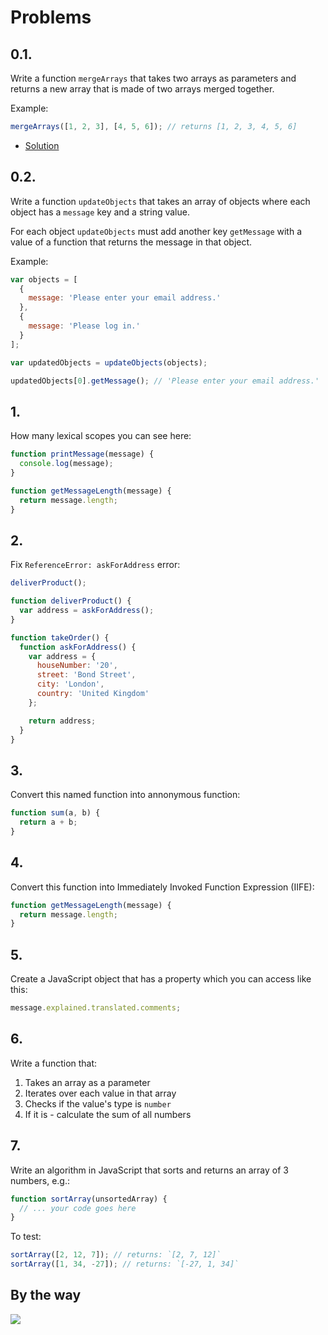 # Problems

## 0.1.

Write a function `mergeArrays` that takes two arrays as parameters and returns a new array that is made of two arrays merged together.

Example:

```js
mergeArrays([1, 2, 3], [4, 5, 6]); // returns [1, 2, 3, 4, 5, 6]
```

+ [Solution](solutions.md#01)

## 0.2.

Write a function `updateObjects` that takes an array of objects where each object has a `message` key and a string value.

For each object `updateObjects` must add another key `getMessage` with a value of a function that returns the message in that object.

Example:

```js
var objects = [
  {
    message: 'Please enter your email address.'
  },
  {
    message: 'Please log in.'
  }
];

var updatedObjects = updateObjects(objects);

updatedObjects[0].getMessage(); // 'Please enter your email address.'
```

## 1.

How many lexical scopes you can see here:

```js
function printMessage(message) {
  console.log(message);  
}

function getMessageLength(message) {
  return message.length;
}
```

## 2.

Fix `ReferenceError: askForAddress` error:

```js
deliverProduct();

function deliverProduct() {
  var address = askForAddress();
}

function takeOrder() {
  function askForAddress() {
    var address = {
      houseNumber: '20',
      street: 'Bond Street',
      city: 'London',
      country: 'United Kingdom'
    };

    return address;
  }
}
```

## 3.

Convert this named function into annonymous function:

```js
function sum(a, b) {
  return a + b;
}
```

## 4.

Convert this function into Immediately Invoked Function Expression (IIFE):

```js
function getMessageLength(message) {
  return message.length;
}
```

## 5.

Create a JavaScript object that has a property which you can access like this:

```js
message.explained.translated.comments;
```

## 6.

Write a function that:
1. Takes an array as a parameter
2. Iterates over each value in that array
3. Checks if the value's type is `number`
4. If it is - calculate the sum of all numbers

## 7.

Write an algorithm in JavaScript that sorts and returns an array of 3 numbers, e.g.:

```js
function sortArray(unsortedArray) {
  // ... your code goes here
}
```

To test:
```js
sortArray([2, 12, 7]); // returns: `[2, 7, 12]`
sortArray([1, 34, -27]); // returns: `[-27, 1, 34]`
```

## By the way

![](http://www.explainxkcd.com/wiki/images/e/e6/minifigs.png)
